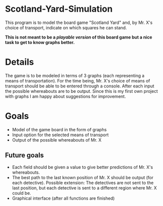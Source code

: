 # Scotland-Yard-Simulation
This program is to model the board game "Scotland Yard" and, by Mr. X's choice of transport, indicate on which squares he can stand.

**This is not meant to be a *playable version* of this board game but a nice task to get to know graphs better.**

# Details
The game is to be modeled in terms of 3 graphs (each representing a means of transportation). 
For the time being, Mr. X's choice of means of transport should be able to be entered through a console. 
After each input the possible whereabouts are to be output. Since this is my first own project with graphs I am 
happy about suggestions for improvement.

# Goals
- Model of the game board in the form of graphs
- Input option for the selected means of transport
- Output of the possible whereabouts of Mr. X

## Future goals
- Each field should be given a value to give better predictions of Mr. X's whereabouts.
- The best path to the last known position of Mr. X should be output (for each detective).
  Possible extension: The detectives are not sent to the last position, but each detective is sent to a different region where Mr. X could be.
- Graphical interface (after all functions are finished)
